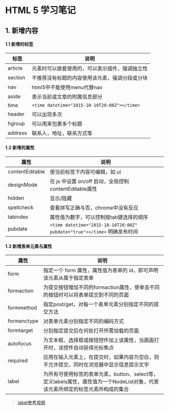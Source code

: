 # HTML 5 学习笔记

## 1. 新增内容

#### 1.1 新增的标签

|标签    |说明           |
|-------|---------------|
|article|元素时可以嵌套使用的，可以表示插件，强调独立性|
|section|不推荐没有标题的内容使用该元素，强调分段或分块|
|nav    |html5中不能使用menu代替nav|
|aside  |表示当前或文章的附属信息部分|
|time   |`<time datetime="2015-10-10T20:00Z"></time>`|
|header |可以出现多次|
|hgroup |可以用来包裹多个标题|
|address|联系人，地址，联系方式等|

#### 1.2 新增的属性

|属性            |说明           |
|---------------|---------------|
|contentEditable|使当前标签下内容可编辑，如 ul|
|designMode     |在 js 中设置 on/off 启动，全局控制contentEditable属性|
|hidden         |显示/隐藏|
|spellcheck     |查看拼写正确与否，chrome中没有反应|
|tabindex       |属性值为数字，可以控制按tab键选择的顺序|
|pubdate        |`<time datetime="2015-10-10T20:00Z" pubdate="true"></time>` 明确发布时间|

#### 1.3 新增表单元素与属性

|属性            |说明           |
|---------------|---------------|
|form       |指定一个 form 属性，属性值为表单的 id，即可声明该元素从属于指定表单|
|formaction |为提交按钮增加不同的formaction属性，使单击不同的按钮时可以将表单提交到不同的页面|
|formmethod |指定post/get，对每一个表单元素分别指定不同的提交方法|
|formenctype|对表单元素分别指定不同的编码方式|
|formtarget |分别指定提交后在何处打开所需加载的页面|
|autofocus  |为文本框、选择框或按钮控件加上该属性，当画面打开时，该控件自动获得光标焦点|
|required   |应用在输入元素上，在提交时，如果内容为空白，则不允许提交，同时在浏览器中显示信息提示文字|
|label      |为所有可使用标签的表单元素，button、select等，定义labels属性，属性值为一个NodeList对象，代表该元素所绑定的标签元素所构成的集合|

>[label参考视频](http://www.jikexueyuan.com/course/772_4.html?ss=1)
